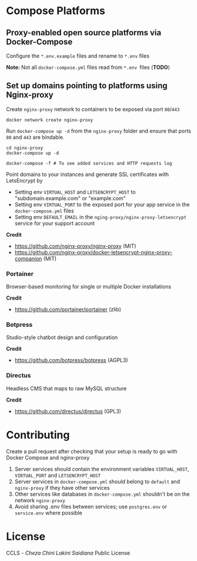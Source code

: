 # Compose Platforms

## Proxy-enabled open source platforms via Docker-Compose
Configure the `*.env.example` files and rename to `*.env` files

**Note:** Not all `docker-compose.yml` files read from `*.env `files (**TODO**)

## Set up domains pointing to platforms using Nginx-proxy
Create `nginx-proxy` network to containers to be exposed via port `80`/`443`
```
docker network create nginx-proxy
```

Run `docker-compose up -d` from the `nginx-proxy` folder and ensure that ports `80` and `443` are bindable.
```
cd nginx-proxy
docker-compose up -d

docker-compose -f # To see added services and HTTP requests log
```

Point domains to your instances and generate SSL certificates with LetsEncrypt by
- Setting env `VIRTUAL_HOST` and `LETSENCRYPT_HOST` to "subdomain.example.com" or "example.com"
- Setting env `VIRTUAL_PORT` to the exposed port for your app service in the `docker-compose.yml` files
- Setting env `DEFAULT_EMAIL` in the `nging-proxy/nginx-proxy-letsencrypt` service for your support account

**Credit**
- https://github.com/nginx-proxy/nginx-proxy (MIT)
- https://github.com/nginx-proxy/docker-letsencrypt-nginx-proxy-companion (MIT)

### Portainer
Browser-based monitoring for single or multiple Docker installations

**Credit**
- https://github.com/portainer/portainer (zlib)

### Botpress
Studio-style chatbot design and configuration

**Credit**
- https://github.com/botpress/botpress (AGPL3)

### Directus 
Headless CMS that maps to raw MySQL structure

**Credit**
- https://github.com/directus/directus (GPL3)

# Contributing
Create a pull request after checking that your setup is ready to go with Docker Compose and nginx-proxy
1. Server services should contain the environment variables `VIRTUAL_HOST`, `VIRTUAL_PORT` and `LETSENCRYPT_HOST`
2. Server services in `docker-compose.yml` should belong to `default` and `nginx-proxy` if they have other services
3. Other services like databases in `docker-compose.yml` shouldn't be on the network `nginx-proxy`
4. Avoid sharing .env files between services; use `postgres.env` or `service.env` where possible

# License
CCLS - *Cheza Chini Lakini Saidiana* Public License

